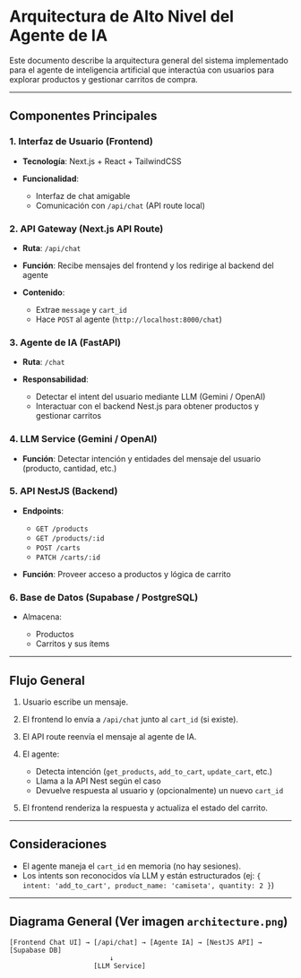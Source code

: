 # Arquitectura de Alto Nivel del Agente de IA

Este documento describe la arquitectura general del sistema implementado para el agente de inteligencia artificial que interactúa con usuarios para explorar productos y gestionar carritos de compra.

---

## Componentes Principales

### 1. **Interfaz de Usuario (Frontend)**

* **Tecnología**: Next.js + React + TailwindCSS
* **Funcionalidad**:

  * Interfaz de chat amigable
  * Comunicación con `/api/chat` (API route local)

### 2. **API Gateway (Next.js API Route)**

* **Ruta**: `/api/chat`
* **Función**: Recibe mensajes del frontend y los redirige al backend del agente
* **Contenido**:

  * Extrae `message` y `cart_id`
  * Hace `POST` al agente (`http://localhost:8000/chat`)

### 3. **Agente de IA (FastAPI)**

* **Ruta**: `/chat`
* **Responsabilidad**:

  * Detectar el intent del usuario mediante LLM (Gemini / OpenAI)
  * Interactuar con el backend Nest.js para obtener productos y gestionar carritos

### 4. **LLM Service (Gemini / OpenAI)**

* **Función**: Detectar intención y entidades del mensaje del usuario (producto, cantidad, etc.)

### 5. **API NestJS (Backend)**

* **Endpoints**:

  * `GET /products`
  * `GET /products/:id`
  * `POST /carts`
  * `PATCH /carts/:id`
* **Función**: Proveer acceso a productos y lógica de carrito

### 6. **Base de Datos (Supabase / PostgreSQL)**

* Almacena:

  * Productos
  * Carritos y sus ítems

---

## Flujo General

1. Usuario escribe un mensaje.
2. El frontend lo envía a `/api/chat` junto al `cart_id` (si existe).
3. El API route reenvía el mensaje al agente de IA.
4. El agente:

   * Detecta intención (`get_products`, `add_to_cart`, `update_cart`, etc.)
   * Llama a la API Nest según el caso
   * Devuelve respuesta al usuario y (opcionalmente) un nuevo `cart_id`
5. El frontend renderiza la respuesta y actualiza el estado del carrito.

---

## Consideraciones

* El agente maneja el `cart_id` en memoria (no hay sesiones).
* Los intents son reconocidos vía LLM y están estructurados (ej: `{ intent: 'add_to_cart', product_name: 'camiseta', quantity: 2 }`)

---

## Diagrama General (Ver imagen `architecture.png`)

```
[Frontend Chat UI] → [/api/chat] → [Agente IA] → [NestJS API] → [Supabase DB]
                         ↓
                     [LLM Service]
```
